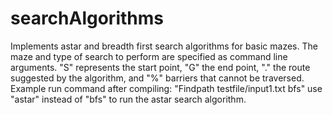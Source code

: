 # searchAlgorithms
Implements astar and breadth first search algorithms for basic mazes. The maze and type of search to perform are specified as command line arguments. "S" represents the start point, "G" the end point, "." the route suggested by the algorithm, and "%" barriers that cannot be traversed. Example run command after compiling: "Findpath testfile/input1.txt bfs" use "astar" instead of "bfs" to run the astar search algorithm.
